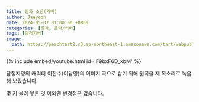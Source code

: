 ```yaml
---
title: 땅과 소년(커버)
author: Jaeyeon
date: 2024-05-07 01:00:00 +0800
categories: [창작, 음악/커버]
tags: [담청지영]
image:
  path: https://peachtart2.s3.ap-northeast-1.amazonaws.com/tart/webpublic-95125439-1d7a-4f98-a94e-45118d220c59.png
---
```


{% include embed/youtube.html id='F9bxF6D_xbM' %}

담청지영의 캐릭터 이진수(이담영)의 이미지 곡으로 삼기 위해 원곡을 제 목소리로 녹음해 보았습니다.

몇 키 올려 부른 것 이외엔 변경점은 없습니다. 